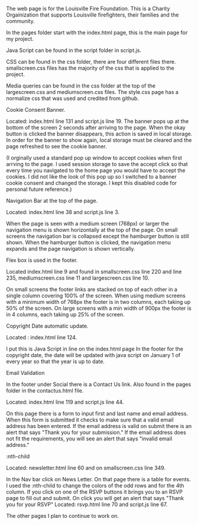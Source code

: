 The web page is for the Louisville Fire Foundation.
This is a Charity Orgainization that supports Louisville firefighters, their families and the community.



In the pages folder start with the index.html page, this is the main page for my project.


Java Script can be found in the script folder in script.js.


CSS can be found in the css folder, there are four different files there.
smallscreen.css files has the majority of the css that is applied to the project.

Media queries can be found in the css folder at the top of the largescreen.css and mediumscreen.css files.
The style.css page has a normalize css that was used and credited from github. 



Cookie Consent Banner. 

Located: index.html line 131 and script.js line 19.
The banner pops up at the bottom of the screen 2 seconds after arriving to the page.
When the okay button is clicked the banner disappears, this action is saved in local storage.  In order for the banner to show again, local storage must be cleared and the page refreshed to see the cookie banner.



(I orginally used a standard pop up window to accept cookies when first arrving to the page. I used session storage to save the accept click so that every time you navigated to the home page you would have to accept the cookies. 
I did not like the look of this pop up so I switched to a banner cookie consent and changed the storage. I kept this disabled code for personal future reference.)



Navigation Bar at the top of the page. 

Located: index.html line 38 and script.js line 3.

When the page is seen with a medium screen (768px) or larger the navigation menu is shown horizontally at the top of the page.
On small screens the navigation bar is collapsed except the hamburger button is still shown.
When the hamburger button is clicked, the navigation menu expands and the page navigation is shown vertically.



Flex box is used in the footer.

Located index.html line 9 and found in smallscreen.css line 220 and line 235, mediumscreen.css line 11 and largescreen.css line 10.

On small screens the footer links are stacked on top of each other in a single column covering 100% of the screen. When using medium screens with a minimum width of 768px the footer is in two columns, each taking up 50% of the screen.
On large screens with a min width of 900px the footer is in 4 columns, each taking up 25% of the screen. 



Copyright Date automatic update.

Located : index.html line 124.

 I put this is Java Script in line on the index.html page
In the footer for the copyright date, the date will be updated with java script on January 1 of every year so that the year is up to date. 


Email Validation

In the footer under Social there is a Contact Us link. 
Also found in the pages folder in the contactus.html file.

Located: index.html line 119 and script.js line 44.

On this page there is a form to input first and last name and email address. When this form is submitted it checks to make sure that a valid email address has been entered. If the email address is valid on submit there is an alert that says "Thank you for your submission." If the email address does not fit the requirements, you will see an alert that says "invalid email address."

 
:nth-child 

Located: newsletter.html line 60 and on smallscreen.css line 349.

In the Nav bar click on News Letter. On that page there is a table for events. I used the :nth-child to change the colors of the odd rows and for the 4th column.
If you click on one of the RSVP buttons it brings you to an RSVP page to fill out and submit. On click you will get an alert that says "Thank you for your RSVP" Located: rsvp.html line 70 and script.js line 67.



The other pages I plan to continue to work on. 